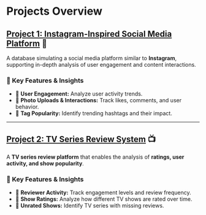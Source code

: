 # **Projects Overview**  

## **[Project 1: Instagram-Inspired Social Media Platform](./IG_Clone_Practice) 📸**  
A database simulating a social media platform similar to **Instagram**, supporting in-depth analysis of user engagement and content interactions.  

### **🔹 Key Features & Insights**  
- 📌 **User Engagement:** Analyze user activity trends.  
- 📌 **Photo Uploads & Interactions:** Track likes, comments, and user behavior.  
- 📌 **Tag Popularity:** Identify trending hashtags and their impact.  

---

## **[Project 2: TV Series Review System](./TV_DB) 📺**  
A **TV series review platform** that enables the analysis of **ratings, user activity, and show popularity**.  

### **🔹 Key Features & Insights**  
- 📌 **Reviewer Activity:** Track engagement levels and review frequency.  
- 📌 **Show Ratings:** Analyze how different TV shows are rated over time.  
- 📌 **Unrated Shows:** Identify TV series with missing reviews.  


